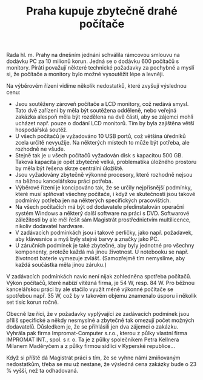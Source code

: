 ﻿---
layout: eu
category: blog
tags: 
- hospodaření
- IT
- veřejné zakázky
title: Praha kupuje zbytečně drahé počítače
image: /assets/images/blog/pocitace.jpg
autor: Ondřej Profant
---

Rada hl. m. Prahy na dnešním jednání schválila rámcovou smlouvu na dodávku PC za 10 milionů korun. Jedná se o dodávku 600 počítačů s monitory. Piráti považují některé technické požadavky za pochybné a myslí si, že počítače a monitory bylo možné vysoutěžit lépe a levněji.

Na výběrovém řízení vidíme několik nedostatků, které zvyšují výslednou cenu:

- Jsou soutěženy zároveň počítače a LCD monitory, což nedává smysl. Tato dvě zařízení by měla být soutěžena odděleně, nebo veřejná zakázka alespoň měla být rozdělena na dvě části, aby se zájemci mohli ucházet např. pouze o dodání LCD monitorů. Tím by byla zajištěna větší hospodářská soutěž.
- U všech počítačů je vyžadováno 10 USB portů, což většina úředníků zcela určitě nevyužije. Na některých místech to může být potřeba, ale rozhodně ne všude.
- Stejně tak je u všech počítačů vyžadován disk s kapacitou 500 GB. Taková kapacita je opět zbytečně velká, problematika úložného prostoru by měla být řešena skrze centrální úložiště.
- Jsou vyžadovány zbytečně výkonné procesory, které rozhodně nejsou na běžnou kancelářskou práci potřeba.
- Výběrové řízení je koncipováno tak, že se určily nejpřísnější podmínky, které musí splňovat všechny počítače, i když ve skutečnosti jsou takové podmínky potřeba jen na některých specifických pracovištích.
- Na všech počítačích má být od dodavatele předinstalován operační systém Windows a některý další software na práci s DVD. Softwarové záležitosti by ale měl řešit sám Magistrát prostřednictvím multilicence, nikoliv dodavatel hardware.
- V zadávacích podmínkách jsou i takové perličky, jako např. požadavek, aby klávesnice a myš byly stejné barvy a značky jako PC.
- U záručních podmínek je také zbytečné, aby byly jednotné pro všechny komponenty, protože každá má jinou životnost. U notebooku se např. životnost baterie vymezuje zvlášť. (Samozřejmě tím nemyslíme, aby každá součástka měla jinou záruku.)

V zadávacích podmínkách navíc není nijak zohledněna spotřeba počítačů. Výkon počítačů, které nabízí vítězná firma, je 54 W, resp. 84 W. Pro běžnou kancelářskou práci by ale stačilo využít méně výkonné počítače se spotřebou např. 35 W, což by v takovém objemu znamenalo úsporu i několik set tisíc korun ročně.

Obecně lze říci, že v požadavky vyplývající ze zadávacích podmínek jsou příliš specifické a někdy nesmyslné a zbytečně tak omezují počet možných dodavatelů. Důsledkem je, že se přihlásili jen dva zájemci o zakázku. Vyhrála pak firma Impromat-Computer s.r.o., kterou z půlky vlastní firma IMPROMAT INT., spol. s r. o. Ta je z půlky společníkem Petra Kellnera Milanem Maděryčem a z půlky firmou sídlící v Kyperské republice…

Když si příště dá Magistrát práci s tím, že se vyhne námi zmiňovaným nedostatkům, třeba se mu už nestane, že výsledná cena zakázky bude o 23 % vyšší, než ta odhadovaná.

